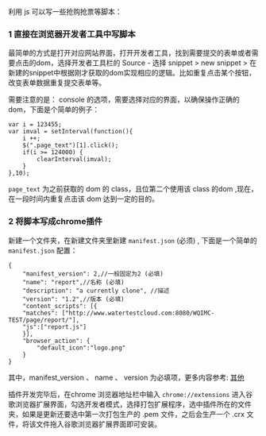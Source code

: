 利用 js 可以写一些抢购抢票等脚本：<br/>
### 1 直接在浏览器开发者工具中写脚本
最简单的方式是打开对应网站界面，打开开发者工具，找到需要提交的表单或者需要点击的dom，选择开发者工具栏的 Source - 选择 snippet > 
new snippet > 在新建的snippet中根据刚才获取的dom实现相应的逻辑。比如重复点击某个按钮，改变表单数据重复提交表单等。

需要注意的是： console 的选项，需要选择对应的界面，以确保操作正确的dom，下面是个简单的例子：


	var i = 123455;
	var imval = setInterval(function(){
	    i ++;
	    $(".page_text")[1].click();
	    if(i >= 124000) {
	        clearInterval(imval);
	    }
	},10);

`page_text` 为之前获取的 dom 的 class，且位第二个使用该 class 的dom ,现在，在一段时间内重复点击该 dom 达到一定的目的。

### 2 将脚本写成chrome插件
新建一个文件夹，在新建文件夹里新建 `manifest.json` (必须) , 下面是一个简单的 `manifest.json` 配置：

	{
	    "manifest_version": 2,//一般固定为2 (必填)
	    "name": "report",//名称 (必填)
	    "description": "a currently clone", //描述
	    "version": "1.2",//版本 (必填)
	    "content_scripts": [{
		"matches": ["http://www.watertestcloud.com:8080/WQIMC-TEST/page/report/"],
		"js":["report.js"]
	    }],
	    "browser_action": {
	        "default_icon":"logo.png"
		}
	}

其中，manifest_version 、 name 、 version 为必填项，更多内容参考: [其他](https://www.cnblogs.com/liuxianan/p/chrome-plugin-develop.html "manifest.json 配置详解") 

插件开发完毕后，在chrome 浏览器地址栏中输入 `chrome://extensions` 进入谷歌浏览器扩展界面，勾选开发者模式，选择打包扩展程序，选中插件所在的文件夹，如果是更新还要选中第一次打包生产的 .pem 文件，之后会生产一个 .crx 文件，将该文件拖入谷歌浏览器扩展界面即可安装。
